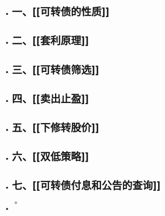 - # 一、[[可转债的性质]]
- # 二、[[套利原理]]
- # 三、[[可转债筛选]]
- # 四、[[卖出止盈]]
- # 五、[[下修转股价]]
- # 六、[[双低策略]]
- # 七、[[可转债付息和公告的查询]]
	-
-